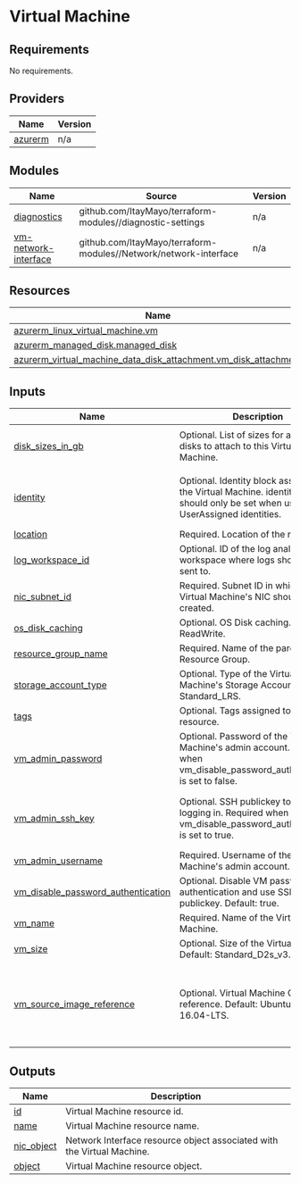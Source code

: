 # Virtual Machine

<!-- BEGIN_TF_DOCS -->
## Requirements

No requirements.

## Providers

| Name | Version |
|------|---------|
| <a name="provider_azurerm"></a> [azurerm](#provider\_azurerm) | n/a |

## Modules

| Name | Source | Version |
|------|--------|---------|
| <a name="module_diagnostics"></a> [diagnostics](#module\_diagnostics) | github.com/ItayMayo/terraform-modules//diagnostic-settings | n/a |
| <a name="module_vm-network-interface"></a> [vm-network-interface](#module\_vm-network-interface) | github.com/ItayMayo/terraform-modules//Network/network-interface | n/a |

## Resources

| Name | Type |
|------|------|
| [azurerm_linux_virtual_machine.vm](https://registry.terraform.io/providers/hashicorp/azurerm/latest/docs/resources/linux_virtual_machine) | resource |
| [azurerm_managed_disk.managed_disk](https://registry.terraform.io/providers/hashicorp/azurerm/latest/docs/resources/managed_disk) | resource |
| [azurerm_virtual_machine_data_disk_attachment.vm_disk_attachment](https://registry.terraform.io/providers/hashicorp/azurerm/latest/docs/resources/virtual_machine_data_disk_attachment) | resource |

## Inputs

| Name | Description | Type | Default | Required |
|------|-------------|------|---------|:--------:|
| <a name="input_disk_sizes_in_gb"></a> [disk\_sizes\_in\_gb](#input\_disk\_sizes\_in\_gb) | Optional. List of sizes for additional disks to attach to this Virtual Machine. | `list(number)` | <pre>[<br>  -1<br>]</pre> | no |
| <a name="input_identity"></a> [identity](#input\_identity) | Optional. Identity block assigned to the Virtual Machine. identity\_ids field should only be set when using UserAssigned identities. | <pre>object({<br>    type         = string<br>    identity_ids = optional(list(string))<br>  })</pre> | `null` | no |
| <a name="input_location"></a> [location](#input\_location) | Required. Location of the resource. | `string` | n/a | yes |
| <a name="input_log_workspace_id"></a> [log\_workspace\_id](#input\_log\_workspace\_id) | Optional. ID of the log analytics workspace where logs should be sent to. | `string` | `null` | no |
| <a name="input_nic_subnet_id"></a> [nic\_subnet\_id](#input\_nic\_subnet\_id) | Required. Subnet ID in which the Virtual Machine's NIC should be created. | `string` | n/a | yes |
| <a name="input_os_disk_caching"></a> [os\_disk\_caching](#input\_os\_disk\_caching) | Optional. OS Disk caching. Default: ReadWrite. | `string` | `"ReadWrite"` | no |
| <a name="input_resource_group_name"></a> [resource\_group\_name](#input\_resource\_group\_name) | Required. Name of the parent Resource Group. | `string` | n/a | yes |
| <a name="input_storage_account_type"></a> [storage\_account\_type](#input\_storage\_account\_type) | Optional. Type of the Virtual Machine's Storage Account. Default: Standard\_LRS. | `string` | `"Standard_LRS"` | no |
| <a name="input_tags"></a> [tags](#input\_tags) | Optional. Tags assigned to the resource. | `map(string)` | `null` | no |
| <a name="input_vm_admin_password"></a> [vm\_admin\_password](#input\_vm\_admin\_password) | Optional. Password of the Virtual Machine's admin account. Required when vm\_disable\_password\_authentication is set to false. | `string` | `null` | no |
| <a name="input_vm_admin_ssh_key"></a> [vm\_admin\_ssh\_key](#input\_vm\_admin\_ssh\_key) | Optional. SSH publickey to use when logging in. Required when vm\_disable\_password\_authentication is set to true. | <pre>object({<br>    username   = string<br>    public_key = string<br>  })</pre> | `null` | no |
| <a name="input_vm_admin_username"></a> [vm\_admin\_username](#input\_vm\_admin\_username) | Required. Username of the Virtual Machine's admin account. | `string` | n/a | yes |
| <a name="input_vm_disable_password_authentication"></a> [vm\_disable\_password\_authentication](#input\_vm\_disable\_password\_authentication) | Optional. Disable VM password authentication and use SSH publickey. Default: true. | `bool` | `true` | no |
| <a name="input_vm_name"></a> [vm\_name](#input\_vm\_name) | Required. Name of the Virtual Machine. | `string` | n/a | yes |
| <a name="input_vm_size"></a> [vm\_size](#input\_vm\_size) | Optional. Size of the Virtual Machine. Default: Standard\_D2s\_v3. | `string` | `"Standard_D2s_v3"` | no |
| <a name="input_vm_source_image_reference"></a> [vm\_source\_image\_reference](#input\_vm\_source\_image\_reference) | Optional. Virtual Machine OS image reference. Default: UbuntuServer 16.04-LTS. | <pre>object({<br>    publisher = string<br>    offer     = string<br>    sku       = string<br>    version   = string<br>  })</pre> | <pre>{<br>  "offer": "UbuntuServer",<br>  "publisher": "Canonical",<br>  "sku": "16.04-LTS",<br>  "version": "latest"<br>}</pre> | no |

## Outputs

| Name | Description |
|------|-------------|
| <a name="output_id"></a> [id](#output\_id) | Virtual Machine resource id. |
| <a name="output_name"></a> [name](#output\_name) | Virtual Machine resource name. |
| <a name="output_nic_object"></a> [nic\_object](#output\_nic\_object) | Network Interface resource object associated with the Virtual Machine. |
| <a name="output_object"></a> [object](#output\_object) | Virtual Machine resource object. |
<!-- END_TF_DOCS -->